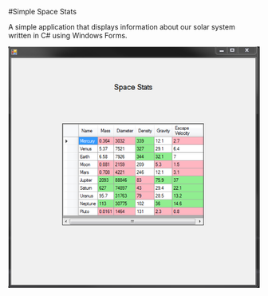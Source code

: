 #Simple Space Stats

A simple application that displays information about our solar system written in C# using Windows Forms.

![Alt text](/readme_screenshot.PNG?raw=true)
